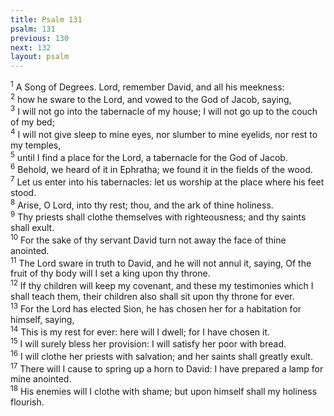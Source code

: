 ```yaml
---
title: Psalm 131
psalm: 131
previous: 130
next: 132
layout: psalm
---
```

<div class="psalm-verse"><sup class="verse-number">1</sup> A Song of Degrees. Lord, remember David, and all his meekness: </div><div class="psalm-verse"><sup class="verse-number">2</sup> how he sware to the Lord, and vowed to the God of Jacob, saying, </div><div class="psalm-verse"><sup class="verse-number">3</sup> I will not go into the tabernacle of my house; I will not go up to the couch of my bed; </div><div class="psalm-verse"><sup class="verse-number">4</sup> I will not give sleep to mine eyes, nor slumber to mine eyelids, nor rest to my temples, </div><div class="psalm-verse"><sup class="verse-number">5</sup> until I find a place for the Lord, a tabernacle for the God of Jacob. </div><div class="psalm-verse"><sup class="verse-number">6</sup> Behold, we heard of it in Ephratha; we found it in the fields of the wood. </div><div class="psalm-verse"><sup class="verse-number">7</sup> Let us enter into his tabernacles: let us worship at the place where his feet stood. </div><div class="psalm-verse"><sup class="verse-number">8</sup> Arise, O Lord, into thy rest; thou, and the ark of thine holiness. </div><div class="psalm-verse"><sup class="verse-number">9</sup> Thy priests shall clothe themselves with righteousness; and thy saints shall exult. </div><div class="psalm-verse"><sup class="verse-number">10</sup> For the sake of thy servant David turn not away the face of thine anointed. </div><div class="psalm-verse"><sup class="verse-number">11</sup> The Lord sware in truth to David, and he will not annul it, saying, Of the fruit of thy body will I set a king upon thy throne. </div><div class="psalm-verse"><sup class="verse-number">12</sup> If thy children will keep my covenant, and these my testimonies which I shall teach them, their children also shall sit upon thy throne for ever. </div><div class="psalm-verse"><sup class="verse-number">13</sup> For the Lord has elected Sion, he has chosen her for a habitation for himself, saying, </div><div class="psalm-verse"><sup class="verse-number">14</sup> This is my rest for ever: here will I dwell; for I have chosen it. </div><div class="psalm-verse"><sup class="verse-number">15</sup> I will surely bless her provision: I will satisfy her poor with bread. </div><div class="psalm-verse"><sup class="verse-number">16</sup> I will clothe her priests with salvation; and her saints shall greatly exult. </div><div class="psalm-verse"><sup class="verse-number">17</sup> There will I cause to spring up a horn to David: I have prepared a lamp for mine anointed. </div><div class="psalm-verse"><sup class="verse-number">18</sup> His enemies will I clothe with shame; but upon himself shall my holiness flourish. </div>